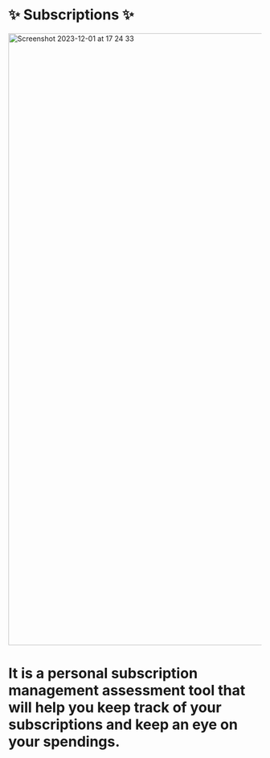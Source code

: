 # ✨ Subscriptions ✨
<img width="1218" alt="Screenshot 2023-12-01 at 17 24 33" src="https://github.com/artemiithefrog/Subscriptions/assets/115695294/d893cbc0-9c46-4f8d-9c2b-4c0e489e7ef3">

# It is a personal subscription management assessment tool that will help you keep track of your subscriptions and keep an eye on your spendings.
